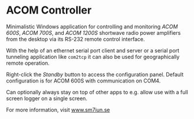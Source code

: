 # ACOM Controller

Minimalistic Windows application for controlling and monitoring *ACOM 600S*, 
*ACOM 700S*, and *ACOM 1200S* shortwave radio power amplifiers from the desktop
via its RS-232 remote control interface. 

With the help of an ethernet serial port client and server or a serial port 
tunneling application like `com2tcp` it can also be used for geographically 
remote operation. 

Right-click the *Standby* button to access the configuration panel.
Default configuration is for ACOM 600S with communication on COM4. 

Can optionally always stay on top of other apps to e.g. allow use with a full screen logger on a single screen.

For more information, visit www.sm7iun.se